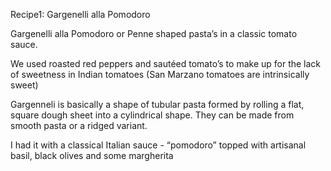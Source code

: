 Recipe1: Gargenelli alla Pomodoro

Gargenelli alla Pomodoro or Penne shaped pasta’s in a classic tomato sauce. 

We used roasted red peppers and sautéed tomato’s to make up for the lack of sweetness in Indian tomatoes (San Marzano tomatoes are intrinsically sweet)

Gargenneli is basically a shape of tubular pasta formed by rolling a flat, square dough sheet into a cylindrical shape. They can be made from smooth pasta or a ridged variant. 

I had it with a classical Italian sauce - “pomodoro” topped with artisanal basil, black olives and some margherita 